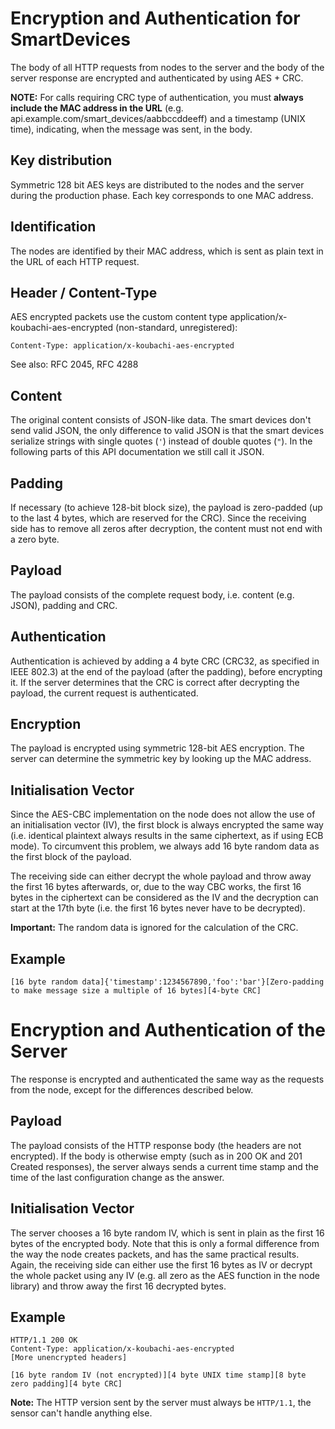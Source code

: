 # Encryption and Authentication for SmartDevices

The body of all HTTP requests from nodes to the server and the body of
the server response are encrypted and authenticated by using AES + CRC.

**NOTE:** For calls requiring CRC type of authentication, you must
**always include the MAC address in the URL** (e.g.
api.example.com/smart\_devices/aabbccddeeff) and a timestamp (UNIX
time), indicating, when the message was sent, in the body.

## Key distribution

Symmetric 128 bit AES keys are distributed to the nodes and the server
during the production phase. Each key corresponds to one MAC address.

## Identification

The nodes are identified by their MAC address, which is sent as plain
text in the URL of each HTTP request.

## Header / Content-Type

AES encrypted packets use the custom content type
application/x-koubachi-aes-encrypted (non-standard, unregistered):

`Content-Type: application/x-koubachi-aes-encrypted`

See also: RFC 2045, RFC 4288

## Content

The original content consists of JSON-like data. The smart devices don't
send valid JSON, the only difference to valid JSON is that the smart
devices serialize strings with single quotes (`'`) instead of double
quotes (`"`). In the following parts of this API documentation we still
call it JSON.

## Padding

If necessary (to achieve 128-bit block size), the payload is zero-padded
(up to the last 4 bytes, which are reserved for the CRC). Since the
receiving side has to remove all zeros after decryption, the content
must not end with a zero byte.

## Payload

The payload consists of the complete request body, i.e. content (e.g.
JSON), padding and CRC.

## Authentication

Authentication is achieved by adding a 4 byte CRC (CRC32, as specified
in IEEE 802.3) at the end of the payload (after the padding), before
encrypting it. If the server determines that the CRC is correct after
decrypting the payload, the current request is authenticated.

## Encryption

The payload is encrypted using symmetric 128-bit AES encryption. The
server can determine the symmetric key by looking up the MAC address.

## Initialisation Vector

Since the AES-CBC implementation on the node does not allow the use of
an initialisation vector (IV), the first block is always encrypted the
same way (i.e. identical plaintext always results in the same
ciphertext, as if using ECB mode). To circumvent this problem, we always
add 16 byte random data as the first block of the payload.

The receiving side can either decrypt the whole payload and throw away
the first 16 bytes afterwards, or, due to the way CBC works, the first
16 bytes in the ciphertext can be considered as the IV and the
decryption can start at the 17th byte (i.e. the first 16 bytes never
have to be decrypted).

**Important:** The random data is ignored for the calculation of the
CRC.

## Example

`[16 byte random data]{'timestamp':1234567890,'foo':'bar'}[Zero-padding to make message size a multiple of 16 bytes][4-byte CRC]`

# Encryption and Authentication of the Server

The response is encrypted and authenticated the same way as the requests
from the node, except for the differences described below.

## Payload

The payload consists of the HTTP response body (the headers are not
encrypted). If the body is otherwise empty (such as in 200 OK and 201
Created responses), the server always sends a current time stamp and the
time of the last configuration change as the answer.

## Initialisation Vector

The server chooses a 16 byte random IV, which is sent in plain as the
first 16 bytes of the encrypted body. Note that this is only a formal
difference from the way the node creates packets, and has the same
practical results. Again, the receiving side can either use the first 16
bytes as IV or decrypt the whole packet using any IV (e.g. all zero as
the AES function in the node library) and throw away the first 16
decrypted bytes.

## Example

```
HTTP/1.1 200 OK
Content-Type: application/x-koubachi-aes-encrypted
[More unencrypted headers]

[16 byte random IV (not encrypted)][4 byte UNIX time stamp][8 byte zero padding][4 byte CRC]
```

**Note:** The HTTP version sent by the server must always be `HTTP/1.1`,
the sensor can't handle anything else.
